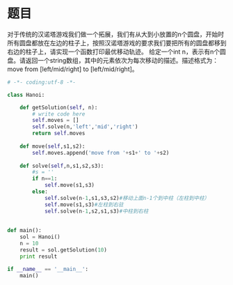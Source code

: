 # 题目

对于传统的汉诺塔游戏我们做一个拓展，我们有从大到小放置的n个圆盘，开始时所有圆盘都放在左边的柱子上，按照汉诺塔游戏的要求我们要把所有的圆盘都移到右边的柱子上，请实现一个函数打印最优移动轨迹。
给定一个int n，表示有n个圆盘。请返回一个string数组，其中的元素依次为每次移动的描述。描述格式为： move from [left/mid/right] to [left/mid/right]。

```python
# -*- coding:utf-8 -*-

class Hanoi:

    def getSolution(self, n):
        # write code here
        self.moves = []
        self.solve(n,'left','mid','right')
        return self.moves
        
    def move(self,s1,s2):
    	self.moves.append('move from '+s1+' to '+s2)
        
    def solve(self,n,s1,s2,s3):
    	#s = ''
        if n==1:
            self.move(s1,s3)
        else:
            self.solve(n-1,s1,s3,s2)#移动上面n-1个到中柱（左柱到中柱）
            self.move(s1,s3)#左柱到右驻
            self.solve(n-1,s2,s1,s3)#中柱到右柱
            
            
def main():
    sol = Hanoi()
    n = 10
    result = sol.getSolution(10)
    print result

if __name__ == '__main__':
    main()
```